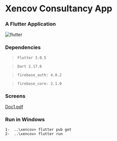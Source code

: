 # Xencov Consultancy App
### A Flutter Application


![flutter](https://user-images.githubusercontent.com/59501811/195680567-1fdfd454-27bf-4583-aab0-4f8b51bf6fbc.png)

### Dependencies

>```Flutter 3.0.5 ```

>```Dart 2.17.6 ```

>```firebase_auth: 4.0.2 ```

>```firebase_core: 2.1.0 ```

### Screens

[Doc1.pdf](https://github.com/Kakarotpani/xencov/files/9847319/Doc1.pdf)

### Run in Windows
    1-  ..\xencov> flutter pub get
    2-  ..\xencov> flutter run
